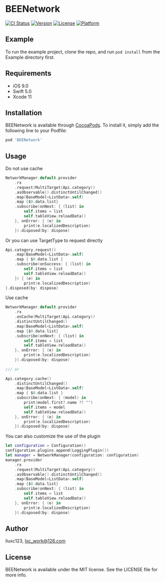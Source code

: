 # BEENetwork

[![CI Status](https://img.shields.io/travis/liuxc123/BEENetwork.svg?style=flat)](https://travis-ci.org/liuxc123/BEENetwork)
[![Version](https://img.shields.io/cocoapods/v/BEENetwork.svg?style=flat)](https://cocoapods.org/pods/BEENetwork)
[![License](https://img.shields.io/cocoapods/l/BEENetwork.svg?style=flat)](https://cocoapods.org/pods/BEENetwork)
[![Platform](https://img.shields.io/cocoapods/p/BEENetwork.svg?style=flat)](https://cocoapods.org/pods/BEENetwork)

## Example

To run the example project, clone the repo, and run `pod install` from the Example directory first.

## Requirements

* iOS 9.0
* Swift 5.0
* Xcode 11

## Installation

BEENetwork is available through [CocoaPods](https://cocoapods.org). To install
it, simply add the following line to your Podfile:

```ruby
pod 'BEENetwork'
```

## Usage

Do not use cache
```swift
NetworkManager.default.provider
    .rx
    .request(MultiTarget(Api.category))
    .asObservable().distinctUntilChanged()
    .map(BaseModel<ListData>.self)
    .map {$0.data.list}
    .subscribe(onNext: { (list) in
        self.items = list
        self.tableView.reloadData()
    }, onError: { (e) in
        print(e.localizedDescription)
    }).disposed(by: dispose)
```
Or you can use TargetType to request directly
```swift
Api.category.request()
    .map(BaseModel<ListData>.self)
    .map { $0.data.list }
    .subscribe(onSuccess: { (list) in
        self.items = list
        self.tableView.reloadData()
    }) { (e) in
        print(e.localizedDescription)
}.disposed(by: dispose)
```
Use cache
```swift
NetworkManager.default.provider
    .rx
    .onCache(MultiTarget(Api.category))
    .distinctUntilChanged()
    .map(BaseModel<ListData>.self)
    .map {$0.data.list}
    .subscribe(onNext: { (list) in
        self.items = list
        self.tableView.reloadData()
    }, onError: { (e) in
        print(e.localizedDescription)
    }).disposed(by: dispose)
    
/// or

Api.category.cache()
    .distinctUntilChanged()
    .map(BaseModel<ListData>.self)
    .map { $0.data.list }
    .subscribe(onNext: { (model) in
        print(model.first?.name ?? "")
        self.items = model
        self.tableView.reloadData()
    }, onError: { (e) in
        print(e.localizedDescription)
    }).disposed(by: dispose)
```
You can also customize the use of the plugin
```swift
let configuration = Configuration()
configuration.plugins.append(LoggingPlugin())
let manager = NetworkManager(configuration: configuration)
manager.provider
    .rx
    .request(MultiTarget(Api.category))
    .asObservable().distinctUntilChanged()
    .map(BaseModel<ListData>.self)
    .map {$0.data.list}
    .subscribe(onNext: { (list) in
        self.items = list
        self.tableView.reloadData()
    }, onError: { (e) in
        print(e.localizedDescription)
    }).disposed(by: dispose)
```

## Author

liuxc123, lxc_work@126.com

## License

BEENetwork is available under the MIT license. See the LICENSE file for more info.
